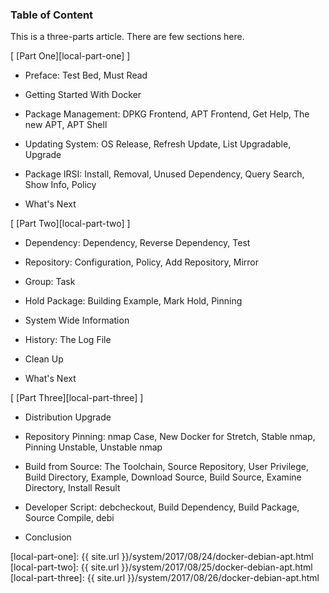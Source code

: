### Table of Content

This is a three-parts article.
There are few sections here.

[ [Part One][local-part-one] ]

*	Preface: Test Bed, Must Read

*	Getting Started With Docker

*	Package Management: DPKG Frontend, APT Frontend, Get Help, The new APT, APT Shell

*	Updating System: OS Release, Refresh Update, List Upgradable, Upgrade

*	Package IRSI: Install, Removal, Unused Dependency, Query Search, Show Info, Policy

*	What's Next

[ [Part Two][local-part-two] ]

*	Dependency: Dependency, Reverse Dependency, Test

*	Repository: Configuration, Policy, Add Repository, Mirror

*	Group: Task

*	Hold Package: Building Example, Mark Hold, Pinning

*	System Wide Information

*	History: The Log File

*	Clean Up

*	What's Next

[ [Part Three][local-part-three] ]

*	Distribution Upgrade

*	Repository Pinning: nmap Case, New Docker for Stretch, Stable nmap, Pinning Unstable, Unstable nmap

*	Build from Source: The Toolchain, Source Repository, User Privilege, Build Directory, Example, Download Source, Build Source, Examine Directory, Install Result

*	Developer Script: debcheckout, Build Dependency, Build Package, Source Compile, debi

*	Conclusion

[//]: <> ( -- -- -- links below -- -- -- )

[local-part-one]:   {{ site.url }}/system/2017/08/24/docker-debian-apt.html
[local-part-two]:   {{ site.url }}/system/2017/08/25/docker-debian-apt.html
[local-part-three]: {{ site.url }}/system/2017/08/26/docker-debian-apt.html
